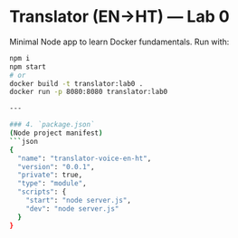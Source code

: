 # Translator (EN→HT) — Lab 0
Minimal Node app to learn Docker fundamentals. Run with:

```bash
npm i
npm start
# or
docker build -t translator:lab0 .
docker run -p 8080:8080 translator:lab0

---

### 4. `package.json`  
(Node project manifest)  
```json
{
  "name": "translator-voice-en-ht",
  "version": "0.0.1",
  "private": true,
  "type": "module",
  "scripts": {
    "start": "node server.js",
    "dev": "node server.js"
  }
}
